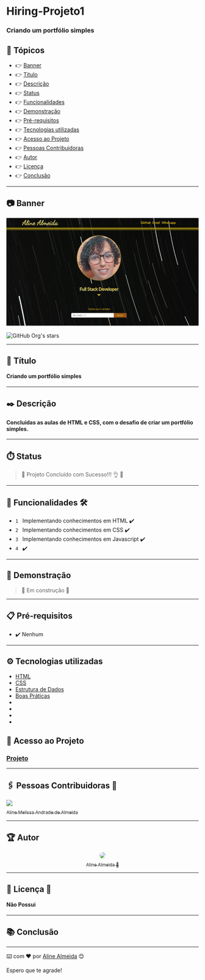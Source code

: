 # Hiring-Projeto1

### Criando um portfólio simples

## 🏁 Tópicos
 
  * 👉 [Banner](#📷-banner)
  * 👉 [Título](#📌-título)
  * 👉 [Descrição](#✒️-descrição)
  * 👉 [Status](#⏱️-status)
  * 👉 [Funcionalidades](#🔨-funcionalidades-🛠️)
  * 👉 [Demonstração](#🚀-demonstração)
  * 👉 [Pré-requisitos](#📋-pré-requisitos)
  * 👉 [Tecnologias utilizadas](#⚙️-tecnologias-utilizadas)
  * 👉 [Acesso ao Projeto](#📁-acesso-ao-projeto)
  * 👉 [Pessoas Contribuidoras](#🖇️-pessoas-contribuidoras-🤝)
  * 👉 [Autor](#🏆-autor)
  * 👉 [Licença](#🙏-licença-🔖) 
  * 👉 [Conclusão](#📚-conclusão)
 
 
______________________________________________________________

## 📷 Banner
  <p align="center">
    <img alt="foto do projeto" title="foto do projeto" src="banner1.png"/>
  </p>

![GitHub Org's stars](https://img.shields.io/github/stars/camilafernanda?style=social)

______________________________________________________________

## 📌 Título

#### Criando um portfólio simples

______________________________________________________________
## ✒️ Descrição

#### Concluidas as aulas de HTML e CSS, com o desafio de criar um portfólio simples.

______________________________________________________________
## ⏱️ Status

>  🚀 Projeto Concluído com Sucesso!!! 👌 🚧

______________________________________________________________
## 🔨 Funcionalidades 🛠️

- `1 ` Implementando conhecimentos em HTML ✔️
- `2 ` Implementando conhecimentos em CSS ✔️
- `3 ` Implementando conhecimentos em Javascript ✔️
- `4 `  ✔️
______________________________________________________________
## 🚀 Demonstração 

> 🚧 Em construção 🚧

______________________________________________________________
## 📋 Pré-requisitos 

- ✔️ Nenhum

______________________________________________________________
## ⚙️ Tecnologias utilizadas

- [HTML](link)
- [CSS](link)
- [Estrutura de Dados](link)
- [Boas Práticas](link)
- [](link)
- [](link)
- [](link)
- [](link)


## 📁 Acesso ao Projeto 

### [Projeto](https://alinealmeida85.github.io/Jovens-Tegranos-Exercicio27/)

______________________________________________________________
## 🖇️ Pessoas Contribuidoras 🤝
[<img src="https://avatars.githubusercontent.com/u/99259131?v=4" width=115><br><sub>Aline Melissa Andrade de Almeida</sub>](https://github.com/AlineAlmeida85) 

______________________________________________________________
## 🏆 Autor 
<div align="center">

  [<img src="https://avatars.githubusercontent.com/u/99259131?v=4" width=115 style=border-radius:50%><br><sub>Aline Almeida 💝</sub>](https://github.com/AlineAlmeida85) 

</div>

______________________________________________________________
## 🙏 Licença 🔖

#### Não Possui
______________________________________________________________
## 📚 Conclusão 

______________________________________________________________

⌨️ com ❤️ por [Aline Almeida](https://github.com/AlineAlmeida85) 😊

Espero que te agrade! 

